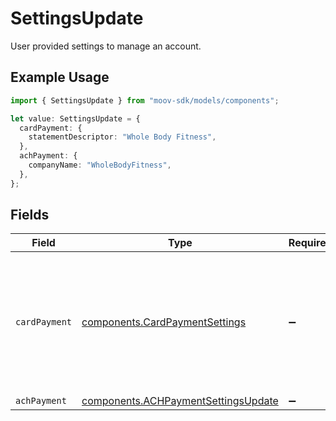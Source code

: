 # SettingsUpdate

User provided settings to manage an account.

## Example Usage

```typescript
import { SettingsUpdate } from "moov-sdk/models/components";

let value: SettingsUpdate = {
  cardPayment: {
    statementDescriptor: "Whole Body Fitness",
  },
  achPayment: {
    companyName: "WholeBodyFitness",
  },
};
```

## Fields

| Field                                                                                            | Type                                                                                             | Required                                                                                         | Description                                                                                      |
| ------------------------------------------------------------------------------------------------ | ------------------------------------------------------------------------------------------------ | ------------------------------------------------------------------------------------------------ | ------------------------------------------------------------------------------------------------ |
| `cardPayment`                                                                                    | [components.CardPaymentSettings](../../models/components/cardpaymentsettings.md)                 | :heavy_minus_sign:                                                                               | User provided settings to manage card payments. This data is only allowed on a business account. |
| `achPayment`                                                                                     | [components.ACHPaymentSettingsUpdate](../../models/components/achpaymentsettingsupdate.md)       | :heavy_minus_sign:                                                                               | N/A                                                                                              |